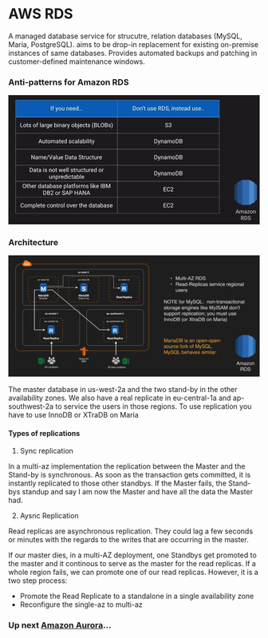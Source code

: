 # AWS RDS

A managed database service for strucutre, relation databases (MySQL, Maria, PostgreSQL). aims to be drop-in replacement for existing on-premise instances of same databases. Provides automated backups and patching in customer-defined maintenance windows.

### Anti-patterns for Amazon RDS

![RDS use cases](../../assets/rds-decision.png)

### Architecture

![Architecture](../../assets/rds-architecture.png)

The master database in us-west-2a and the two stand-by in the other availability zones. We also have a real replicate in eu-central-1a and ap-southwest-2a to service the users in those regions. To use replication you have to use InnoDB or XTraDB on Maria

#### Types of replications

1. Sync replication

In a multi-az implementation the replication between the Master and the Stand-by is synchronous. As soon as the transaction gets committed, it is instantly replicated to those other standbys. If the Master fails, the Stand-bys standup and say I am now the Master and have all the data the Master had.

2. Aysnc Replication

Read replicas are asynchronous replication. They could lag a few seconds or minutes with the regards to the writes that are occurring in the master.

If our master dies, in a multi-AZ deployment, one Standbys get promoted to the master and it continous to serve as the master for the read replicas. If a whole region fails, we can promote one of our read replicas. However, it is a two step process:

- Promote the Read Replicate to a standalone in a single availability zone
- Reconfigure the single-az to multi-az

### Up next [Amazon Aurora](../amazon-aurora/README.md)...